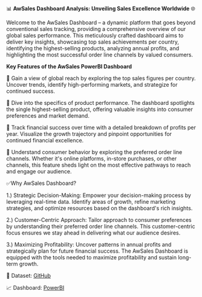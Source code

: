 📊 **AwSales Dashboard Analysis: Unveiling Sales Excellence Worldwide** 🌐

Welcome to the AwSales Dashboard – a dynamic platform that goes beyond conventional sales tracking, providing a comprehensive overview of our global sales performance. This meticulously crafted dashboard aims to deliver key insights, showcasing top sales achievements per country, identifying the highest-selling products, analyzing annual profits, and highlighting the most successful order line channels by valued consumers.

**Key Features of the AwSales PowerBI Dashboard**

📌 Gain a view of global reach by exploring the top sales figures per country. Uncover trends, identify high-performing markets, and strategize for continued success.

📌 Dive into the specifics of product performance. The dashboard spotlights the single highest-selling product, offering valuable insights into consumer preferences and market demand.

📌 Track financial success over time with a detailed breakdown of profits per year. Visualize the growth trajectory and pinpoint opportunities for continued financial excellence.

📌 Understand consumer behavior by exploring the preferred order line channels. Whether it's online platforms, in-store purchases, or other channels, this feature sheds light on the most effective pathways to reach and engage our audience.


✅Why AwSales Dashboard?

1.) Strategic Decision-Making: Empower your decision-making process by leveraging real-time data. Identify areas of growth, refine marketing strategies, and optimize resources based on the dashboard's rich insights.

2.) Customer-Centric Approach: Tailor approach to consumer preferences by understanding their preferred order line channels. This customer-centric focus ensures we stay ahead in delivering what our audience desires.

3.) Maximizing Profitability: Uncover patterns in annual profits and strategically plan for future financial success. The AwSales Dashboard is equipped with the tools needed to maximize profitability and sustain long-term growth.

📖 Dataset: [GitHub](https://github.com/microsoft/powerbi-desktop-samples/blob/main/AdventureWorks%20Sales%20Sample/AdventureWorks%20Sales.xlsx)

📈 Dashboard: [PowerBI](https://github.com/Aldosee/Data-Analyst-Portfolio/blob/main/Sales%26Finance/AwSalesDashboard.png)





